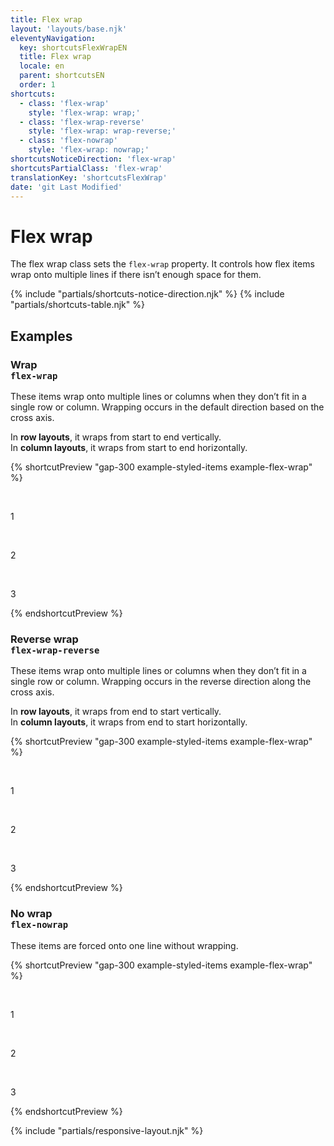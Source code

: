 ```yaml
---
title: Flex wrap
layout: 'layouts/base.njk'
eleventyNavigation:
  key: shortcutsFlexWrapEN
  title: Flex wrap
  locale: en
  parent: shortcutsEN
  order: 1
shortcuts:
  - class: 'flex-wrap'
    style: 'flex-wrap: wrap;'
  - class: 'flex-wrap-reverse'
    style: 'flex-wrap: wrap-reverse;'
  - class: 'flex-nowrap'
    style: 'flex-wrap: nowrap;'
shortcutsNoticeDirection: 'flex-wrap'
shortcutsPartialClass: 'flex-wrap'
translationKey: 'shortcutsFlexWrap'
date: 'git Last Modified'
---
```


# Flex wrap

The flex wrap class sets the `flex-wrap` property. It controls how flex items wrap onto multiple lines if there isn’t enough space for them.

{% include "partials/shortcuts-notice-direction.njk" %}
{% include "partials/shortcuts-table.njk" %}

## Examples

### Wrap<br/>`flex-wrap`

These items wrap onto multiple lines or columns when they don’t fit in a single row or column. Wrapping occurs in the default direction based on the cross axis.

In **row layouts**, it wraps from start to end vertically.<br/>
In **column layouts**, it wraps from start to end horizontally.

{% shortcutPreview "gap-300 example-styled-items example-flex-wrap" %}

<div class="d-flex flex-wrap">
  <p>1</p>
  <p>2</p>
  <p>3</p>
</div>
{% endshortcutPreview %}

### Reverse wrap<br/>`flex-wrap-reverse`

These items wrap onto multiple lines or columns when they don’t fit in a single row or column. Wrapping occurs in the reverse direction along the cross axis.

In **row layouts**, it wraps from end to start vertically.<br/>
In **column layouts**, it wraps from end to start horizontally.

{% shortcutPreview "gap-300 example-styled-items example-flex-wrap" %}

<div class="d-flex flex-wrap-reverse">
  <p>1</p>
  <p>2</p>
  <p>3</p>
</div>
{% endshortcutPreview %}

### No wrap<br/>`flex-nowrap`

These items are forced onto one line without wrapping.

{% shortcutPreview "gap-300 example-styled-items example-flex-wrap" %}

<div class="d-flex flex-nowrap">
  <p>1</p>
  <p>2</p>
  <p>3</p>
</div>
{% endshortcutPreview %}

{% include "partials/responsive-layout.njk" %}
